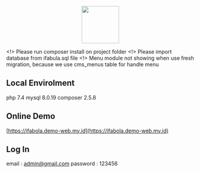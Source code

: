 <p align="center"><a href="https://ifabula.com" target="_blank"><img src="https://ifabula.com/images/logo-putih.png" width="100"></a></p>

<!> Please run composer install on project folder
<!> Please import database from ifabula.sql file
<!> Menu module not showing when use fresh migration, because we use cms_menus table for handle menu

## Local Envirolment
php 7.4
mysql 8.0.19
composer 2.5.8

## Online Demo
[https://ifabola.demo-web.my.id](https://ifabola.demo-web.my.id)

## Log In
email : admin@gmail.com
password : 123456
